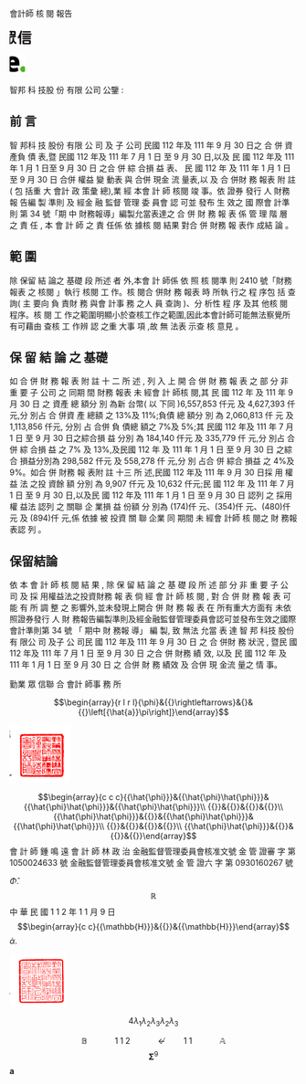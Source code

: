 會計師 核 閱 報告

![0_image_0.png](0_image_0.png)

![0_image_1.png](0_image_1.png)

智邦 科 技股 份 有限 公司 公鑒 :

## 前 言

 智 邦科 技 股份 有限 公 司 及 子 公司 民國 112 年及 111 年 9 月 30 日之 合 併 資 產負 債 表,暨 民國 112 年及 111 年 7 月 1 日 至 9 月 30 日,以及 民 國 112 年及 111 年 1 月 1 日至 9 月 30 日 之合 併 綜 合損 益 表、 民 國 112 年 及 111 年 1 月 1 日至 9 月 30 日 合併 權益 變 動表 與 合併 現金 流 量表,以 及 合 併財 務 報表 附 註( 包 括重 大 會計 政 策彙 總),業 經 本會 計 師 核閱 竣 事。依 證券 發行 人 財務 報 告編 製 準則 及 經金 融 監督 管理 委 員會 認 可並 發布 生 效之 國 際會 計準 則 第 34 號「期 中 財務報導」編製允當表達之 合 併 財 務 報 表 係 管 理 階 層 之 責 任 , 本 會 計 師 之 責 任係 依 據核 閱 結果 對合 併 財務 報 表作 成結 論 。

## 範 圍

 除 保留 結 論之 基礎 段 所述 者 外,本會 計 師係 依 照 核 閱準 則 2410 號「財務 報表 之 核閱 」執行 核閱 工 作。核 閱合 併財 務 報表 時 所執 行之 程 序包 括 查詢( 主 要向 負 責財 務 與會 計事 務 之人 員 查詢 )、分 析性 程 序 及其 他核 閱 程序。核 閱 工 作之範圍明顯小於查核工作之範圍,因此本會計師可能無法察覺所有可藉由 查核 工 作辨 認 之重 大事 項 ,故 無 法表 示查 核 意見 。

## 保 留 結 論 之 基礎

 如 合 併 財 務 報 表 附 註 十 二 所 述 , 列 入 上 開 合 併 財 務 報 表 之 部 分 非 重 要 子 公司 之 同期 間 財務 報表 未 經會 計 師核 閱,其 民 國 112 年 及 111 年 9 月 30 日 之 資產 總 額分 別 為新 台幣( 以 下同 )6,557,853 仟元 及 4,627,393 仟 元,分 別占 合 併資 產 總額 之 13%及 11%;負債 總 額分 別 為 2,060,813 仟 元 及 1,113,856 仟元, 分別 占 合併 負 債總 額之 7%及 5%;其 民國 112 年及 111 年 7 月 1 日 至 9 月 30 日之綜合損 益 分別 為 184,140 仟元 及 335,779 仟 元,分 別占 合併 綜 合損 益 之 7%
及 13%,及民國 112 年 及 111 年 1 月 1 日 至 9 月 30 日 之綜 合 損益分別為 298,582 仟元 及 558,278 仟 元,分 別 占合 併 綜合 損益 之 4%及 9%。如合 併 財務 報 表附 註 十三 所 述,民國 112 年及 111 年 9 月 30 日採 用 權益 法 之投 資餘 額 分別 為 9,907 仟元 及 10,632 仟元;民 國 112 年 及 111 年 7 月 1 日 至 9 月 30 日,以及民 國 112 年及 111 年 1 月 1 日 至 9 月 30 日 認列 之 採用 權 益法 認列 之 關聯 企 業損 益 份額 分 別為 (174)仟 元、(354)仟 元、(480)仟元 及 (894)仟 元,係 依據 被 投資 關 聯 企業 同 期間 未 經會 計師 核 閱之 財 務報 表認 列 。

## 保留結論

 依 本 會 計 師 核 閱 結 果 , 除 保 留 結 論 之 基 礎 段 所 述 部 分 非 重 要 子 公 司 及 採 用權益法之投資財務 報 表 倘 經 會 計 師 核 閱 , 對 合 併 財 務 報 表 可 能 有 所 調 整 之 影響外,並未發現上開合 併 財 務 報 表 在 所有重大方面有 未依照證券發行 人 財 務報告編製準則及經金融監督管理委員會認可並發布生效之國際會計準則第 34 號 「 期中 財 務報 導」 編 製, 致 無法 允當 表 達 智 邦 科技 股份 有 限公 司 及子 公 司民 國 112 年及 111 年 9 月 30 日 之 合 併財 務 狀況 , 暨民 國 112 年及 111 年 7 月 1 日 至 9 月 30 日 之合 併 財務 績 效, 以及 民 國 112 年 及 111 年 1 月 1 日 至 9 月 30 日 之 合併 財 務 績效 及 合併 現 金流 量之 情 事。

勤業 眾 信聯 合 會計 師事 務 所

$$\begin{array}{r l r l}{\phi}&{{}\rightleftarrows}&{}&{{}\left[{\hat{a}}\pi\right]}\end{array}$$

![1_image_1.png](1_image_1.png)

$$\begin{array}{c c c}{{\hat{\phi}}}&{{\hat{\phi}\hat{\phi}}}&{{\hat{\phi}\hat{\phi}}}&{{\hat{\phi}\hat{\phi}}}\\ {{}}&{{}}&{{}}&{{}}\\ {{\hat{\phi}\hat{\phi}}}&{{}}&{{\hat{\phi}\hat{\phi}}}&{{\hat{\phi}\hat{\phi}}}\\ {{}}&{{}}&{{}}&{{}}\\ {{\hat{\phi}\hat{\phi}}}&{{}}&{{}}&{{}}\end{array}$$
會 計 師 鍾 鳴 遠 會 計 師 林 政 治
金融監督管理委員會核准文號 金 管 證審 字 第 1050024633 號 金融監督管理委員會核准文號 金 管 證六 字 第 0930160267 號

$\hat{\Phi}$. 
$${\mathbb{R}}$$
中 華 民 國 1 1 2 年 1 1 月 9 日
$$\begin{array}{c c}{{\mathbb{H}}}&{{}}&{{\mathbb{H}}}\end{array}$$
$\grave{\alpha}$. 

![1_image_0.png](1_image_0.png)

$$4\lambda_{1}\lambda_{2}\lambda_{3}\lambda_{2}\lambda_{3}$$

$$\mathbb{B}\qquad\quad1\;1\;2\qquad\quad\nleftarrow\qquad1\;1\qquad\quad\mathbb{A}$$
$$\mathbf{\Sigma}^{9}$$
$\mathbf{a}$